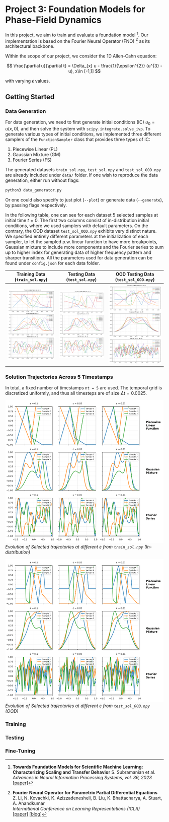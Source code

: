 # Project 3: Foundation Models for Phase-Field Dynamics

In this project, we aim to train and evaluate a foundation model [^1]. Our implementation is based on the Fourier Neural Operator (FNO) [^2] as its architectural backbone.

Within the scope of our project, we consider the 1D Allen-Cahn equation:

$$
\frac{\partial u}{\partial t} = \Delta_{x} u - \frac{1}{\epsilon^{2}} (u^{3} - u), x\in [-1,1]
$$

with varying $\epsilon$ values.

## Getting Started

### Data Generation

For data generation, we need to first generate initial conditions (IC) $u_{0}= u(x, 0)$, and then solve the system with `scipy.integrate.solve_ivp`. To generate various types of initial conditions, we implemented three different samplers of the `FunctionSampler` class that provides three types of IC:

1. Piecewise Linear (PL)
2. Gaussian Mixture (GM)
3. Fourier Series (FS)


The generated datasets `train_sol.npy`, `test_sol.npy` and `test_sol_OOD.npy` are already included under `data/` folder. If one wish to reproduce the data generation, either run without flags:

```bash
python3 data_generator.py
```

Or one could also specify to just plot (`--plot`) or generate data (`--generate`), by passing flags respectively.

In the following table, one can see for each dataset 5 selected samples at initial time $t = 0$. The first two columns consist of in-distribution initial conditions, where we used samplers with default parameters. On the contrary, the OOD dataset `test_sol_OOD.npy` exhibits very distinct nature. We specified entirely different parameters at the initialization of each sampler, to let the sampled p.w. linear function to have more breakpoints, Gaussian mixture to include more components and the Fourier series to sum up to higher index for generating data of higher frequency pattern and sharper transitions. All the parameters used for data generation can be found under `config.json` for each data folder.


| Training Data (`train_sol.npy`) | Testing Data (`test_sol.npy`) | OOD Testing Data (`test_sol_OOD.npy`) |
| --- | --- | --- |
| ![training](data/dt_0.0025_20250116_190700/sample_comparison_train.png)   | ![testing](data/dt_0.0025_20250116_190700/sample_comparison_test.png)     | ![ood testing](data/dt_0.0025_20250116_190700/sample_comparison_ood.png)     |

### Solution Trajectories Across 5 Timestamps

In total, a fixed number of timestamps `nt = 5` are used. The temporal grid is discretized uniformly, and thus all timesteps are of size $\Delta t = 0.0025$.

![In-distribution Evolution](data/dt_0.0025_20250116_190700/sol_dt_0.0025_train.gif)
*Evolution of Selected trajectories at different ɛ from `train_sol.npy` (In-distribution)*

![OOD Evolution](data/dt_0.0025_20250116_190700/sol_dt_0.0025_test_ood.gif)
*Evolution of Selected trajectories at different ɛ from `test_sol_OOD.npy` (OOD)*


### Training


### Testing


### Fine-Tuning



[^1]: **Towards Foundation Models for Scientific Machine Learning: Characterizing Scaling and Transfer Behavior**
    S. Subramanian et al.
    *Advances in Neural Information Processing Systems, vol. 36, 2023*
    [[paper]](https://arxiv.org/abs/2306.00258v1)

[^2]: **Fourier Neural Operator for Parametric Partial Differential Equations**  
    Z. Li, N. Kovachki, K. Azizzadenesheli, B. Liu, K. Bhattacharya, A. Stuart, A. Anandkumar  
    *International Conference on Learning Representations (ICLR)*  
    [[paper]](https://arxiv.org/abs/2010.08895)
    [[blog]](https://zongyi-li.github.io/blog/2020/fourier-pde/)